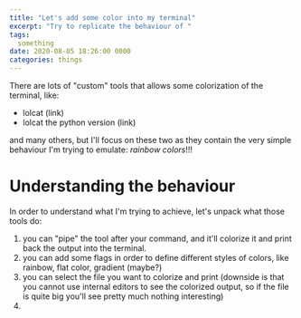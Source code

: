 ```yaml
---
title: "Let's add some color into my terminal"
excerpt: "Try to replicate the behaviour of "
tags: 
  something
date: 2020-08-05 18:26:00 0000
categories: things
---
```

There are lots of "custom" tools that allows some colorization of the terminal, like:
- lolcat (link)
- lolcat the python version (link)

and many others, but I'll focus on these two as they contain the very simple behaviour I'm trying to emulate: *rainbow colors*!!!

# Understanding the behaviour
In order to understand what I'm trying to achieve, let's unpack what those tools do:
1. you can "pipe" the tool after your command, and it'll colorize it and print back the output into the terminal.
2. you can add some flags in order to define different styles of colors, like rainbow, flat color, gradient (maybe?)
3. you can select the file you want to colorize and print (downside is that you cannot use internal editors to see the colorized output, so if the file is quite big you'll see pretty much nothing interesting)
4. 